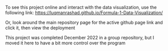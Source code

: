 To see this project online and interact with the data visualization, use the following link: https://luqmanrashad.github.io/Formula-1-Data-Visualization/

Or, look around the main repository page for the active github page link and click it, then view the deployment

This project was completed December 2022 in a group repository, but I moved it here to have a bit more control over the program
